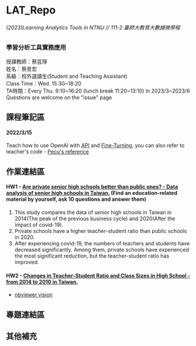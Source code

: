 # LAT_Repo  
###### (2023)Learning Analytics Tools in NTNU // 111-2 臺師大教育大數據微學程 
### 學習分析工具實務應用  
授課教師：蔡芸琤   
姓名：蔡昱宏  
系級：校外選讀生(Student and Teaching Assistant)  
Class Time：Wed. 15:30\~18:20  
TA時間：Every Thu. 9:10\~16:20 (lunch break 11:20\~13:10) in 2023/3\~2023/6  
Questions are welcome on the "issue" page 

## 課程筆記區
#### 2022/3/15
Teach how to use OpenAI with [API](https://platform.openai.com/docs/guides/chat/introduction) and [Fine-Turning](https://platform.openai.com/docs/guides/fine-tuning), you can also refer to teacher's code - [Pecu's reference](https://github.com/pecu/peculab/tree/main/ChatGPT)


## 作業連結區
#### HW1 - [Are private senior high schools better than public ones? - Data analysis of senior high schools in Taiwan.](https://github.com/AndersonTsaiTW/LAT_Repo/blob/main/HW1/HW1.ipynb)  (Find an education-related material by yourself, ask 10 questions and answer them)
1. This study compares the data of senior high schools in Taiwan in 2014(The peak of the previous business cycle) and 2020(After the impact of covid-19).
2. Private schools have a higher teacher-student ratio than public schools in 2020.
3. After experiencing covid-19, the numbers of teachers and students have decreased significantly. Among them, private schools have experienced the most significant reduction, but the teacher-student ratio has improved.

#### HW2 - [Changes in Teacher-Student Ratio and Class Sizes in High School - from 2014 to 2010 in Taiwan.](https://github.com/AndersonTsaiTW/LAT_Repo/blob/main/HW2/HW2.ipynb)
* [nbviewer vision](https://nbviewer.org/github/AndersonTsaiTW/LAT_Repo/blob/main/HW2/HW2.ipynb)

## 專題連結區
## 其他補充
